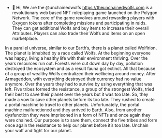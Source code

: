 - 👋 Hi, We are the @unchainedwolfs
https://theunchainedwolfs.com
is a revolutionary web based NFT roleplaying game launched on the Polygon Network. The core of the game revolves around rewarding players with Oxygen 
tokens after completing missions and participating in raids.
They can get additional Wolfs and buy items to increase their overall Attributes. Players can also trade their Wolfs and items on an open marketplace.

In a parallel universe, similar to our Earth’s, there is a planet called Wolfirion. The planet is inhabited by a race called Wolfs. At the beginning everyone was happy, living a healthy life with their environment thriving. Over the years resources run out. Forests were cut down day by day, pollution destroyed the ecosystem and as a result fauna got extinct. All that because of a group of wealthy Wolfs centralized their wellbeing around money. After Armageddon, with everything destroyed their currency had no value anymore. Over the years they had to survive by using everything that was left.
Five tribes formed the resistance, a group of the strongest Wolfs, tried their best to save their planet over the years but it was too late. So, they made a vow to save other planets before its too late. They rushed to create a portal machine to travel to other planets. Unfortunately, the portal machine malfunctioned and they arrived to Earth. Also, from another dysfunction they were imprisoned in a form of NFTs and once again they were chained.
Our purpose is to save them, connect the five tribes and form once again the resistance to help our planet before it’s too late. Unchain your wolf and fight for our planet.

